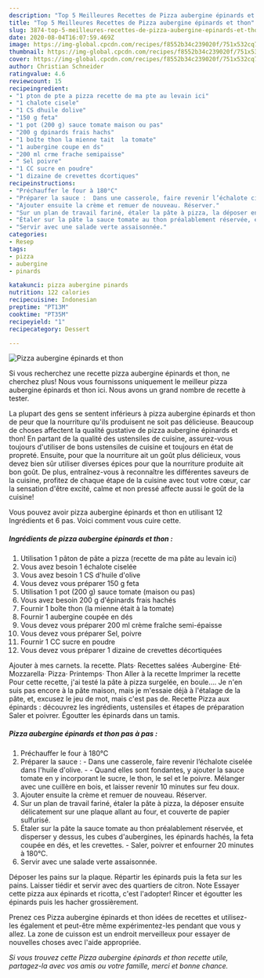 ```yaml
---
description: "Top 5 Meilleures Recettes de Pizza aubergine épinards et thon"
title: "Top 5 Meilleures Recettes de Pizza aubergine épinards et thon"
slug: 3874-top-5-meilleures-recettes-de-pizza-aubergine-epinards-et-thon
date: 2020-08-04T16:07:59.469Z
image: https://img-global.cpcdn.com/recipes/f8552b34c239020f/751x532cq70/pizza-aubergine-epinards-et-thon-photo-principale-de-la-recette.jpg
thumbnail: https://img-global.cpcdn.com/recipes/f8552b34c239020f/751x532cq70/pizza-aubergine-epinards-et-thon-photo-principale-de-la-recette.jpg
cover: https://img-global.cpcdn.com/recipes/f8552b34c239020f/751x532cq70/pizza-aubergine-epinards-et-thon-photo-principale-de-la-recette.jpg
author: Christian Schneider
ratingvalue: 4.6
reviewcount: 15
recipeingredient:
- "1 pton de pte a pizza recette de ma pte au levain ici"
- "1 chalote cisele"
- "1 CS dhuile dolive"
- "150 g feta"
- "1 pot (200 g) sauce tomate maison ou pas"
- "200 g dpinards frais hachs"
- "1 boîte thon la mienne tait  la tomate"
- "1 aubergine coupe en ds"
- "200 ml crme frache semipaisse"
- " Sel poivre"
- "1 CC sucre en poudre"
- "1 dizaine de crevettes dcortiques"
recipeinstructions:
- "Préchauffer le four à 180°C"
- "Préparer la sauce :  Dans une casserole, faire revenir l’échalote ciselée dans l&#39;huile d&#39;olive.  Quand elles sont fondantes, y ajouter la sauce tomate en y incorporant le sucre, le thon, le sel et le poivre. Mélanger avec une cuillère en bois, et laisser revenir 10 minutes sur feu doux."
- "Ajouter ensuite la crème et remuer de nouveau. Réserver."
- "Sur un plan de travail fariné, étaler la pâte à pizza, la déposer ensuite délicatement sur une plaque allant au four, et couverte de papier sulfurisé."
- "Étaler sur la pâte la sauce tomate au thon préalablement réservée, et disperser y dessus, les cubes d&#39;aubergines, les épinards hachés, la feta coupée en dés, et les crevettes. Saler, poivrer et enfourner 20 minutes à 180°C."
- "Servir avec une salade verte assaisonnée."
categories:
- Resep
tags:
- pizza
- aubergine
- pinards

katakunci: pizza aubergine pinards 
nutrition: 122 calories
recipecuisine: Indonesian
preptime: "PT13M"
cooktime: "PT35M"
recipeyield: "1"
recipecategory: Dessert

---
```



![Pizza aubergine épinards et thon](https://img-global.cpcdn.com/recipes/f8552b34c239020f/751x532cq70/pizza-aubergine-epinards-et-thon-photo-principale-de-la-recette.jpg)

Si vous recherchez une recette pizza aubergine épinards et thon, ne cherchez plus! Nous vous fournissons uniquement le meilleur pizza aubergine épinards et thon ici. Nous avons un grand nombre de recette à tester.

La plupart des gens se sentent inférieurs à pizza aubergine épinards et thon de peur que la nourriture qu'ils produisent ne soit pas délicieuse. Beaucoup de choses affectent la qualité gustative de pizza aubergine épinards et thon! En partant de la qualité des ustensiles de cuisine, assurez-vous toujours d'utiliser de bons ustensiles de cuisine et toujours en état de propreté. Ensuite, pour que la nourriture ait un goût plus délicieux, vous devez bien sûr utiliser diverses épices pour que la nourriture produite ait bon goût. De plus, entraînez-vous à reconnaître les différentes saveurs de la cuisine, profitez de chaque étape de la cuisine avec tout votre cœur, car la sensation d'être excité, calme et non pressé affecte aussi le goût de la cuisine!

<!--inarticleads1-->

Vous pouvez avoir pizza aubergine épinards et thon en utilisant 12 Ingrédients et 6 pas. Voici comment vous cuire cette.

##### Ingrédients de pizza aubergine épinards et thon :

1. Utilisation 1 pâton de pâte a pizza (recette de ma pâte au levain ici)
1. Vous avez besoin 1 échalote ciselée
1. Vous avez besoin 1 CS d&#39;huile d&#39;olive
1. Vous devez vous préparer 150 g feta
1. Utilisation 1 pot (200 g) sauce tomate (maison ou pas)
1. Vous avez besoin 200 g d&#39;épinards frais hachés
1. Fournir 1 boîte thon (la mienne était à la tomate)
1. Fournir 1 aubergine coupée en dés
1. Vous devez vous préparer 200 ml crème fraîche semi-épaisse
1. Vous devez vous préparer  Sel, poivre
1. Fournir 1 CC sucre en poudre
1. Vous devez vous préparer 1 dizaine de crevettes décortiquées


Ajouter à mes carnets. la recette. Plats· Recettes salées ·Aubergine· Eté· Mozzarella· Pizza· Printemps· Thon Aller à la recette Imprimer la recette Pour cette recette, j&#39;ai testé la pâte à pizza surgelée, en boule…. Je n&#39;en suis pas encore à la pâte maison, mais je m&#39;essaie déjà à l&#39;étalage de la pâte, et, excusez le jeu de mot, mais c&#39;est pas de. Recette Pizza aux épinards : découvrez les ingrédients, ustensiles et étapes de préparation Saler et poivrer. Égoutter les épinards dans un tamis. 

<!--inarticleads2-->

##### Pizza aubergine épinards et thon pas à pas :

1. Préchauffer le four à 180°C
1. Préparer la sauce :  - Dans une casserole, faire revenir l’échalote ciselée dans l&#39;huile d&#39;olive. -  - Quand elles sont fondantes, y ajouter la sauce tomate en y incorporant le sucre, le thon, le sel et le poivre. Mélanger avec une cuillère en bois, et laisser revenir 10 minutes sur feu doux.
1. Ajouter ensuite la crème et remuer de nouveau. Réserver.
1. Sur un plan de travail fariné, étaler la pâte à pizza, la déposer ensuite délicatement sur une plaque allant au four, et couverte de papier sulfurisé.
1. Étaler sur la pâte la sauce tomate au thon préalablement réservée, et disperser y dessus, les cubes d&#39;aubergines, les épinards hachés, la feta coupée en dés, et les crevettes. - Saler, poivrer et enfourner 20 minutes à 180°C.
1. Servir avec une salade verte assaisonnée.


Déposer les pains sur la plaque. Répartir les épinards puis la feta sur les pains. Laisser tiédir et servir avec des quartiers de citron. Note Essayer cette pizza aux épinards et ricotta, c&#39;est l&#39;adopter! Rincer et égoutter les épinards puis les hacher grossièrement. 

<!--inarticleads1-->

<p>
Prenez ces Pizza aubergine épinards et thon idées de recettes et utilisez-les également et peut-être même expérimentez-les pendant que vous y allez. La zone de cuisson est un endroit merveilleux pour essayer de nouvelles choses avec l'aide appropriée.
</p>

<p>
<i>Si vous trouvez cette Pizza aubergine épinards et thon recette utile, partagez-la avec vos amis ou votre famille, merci et bonne chance.</i>
</p>

